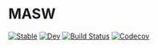 # MASW

[![Stable](https://img.shields.io/badge/docs-stable-blue.svg)](https://kura-okubo.github.io/MASW.jl/stable)
[![Dev](https://img.shields.io/badge/docs-dev-blue.svg)](https://kura-okubo.github.io/MASW.jl/dev)
[![Build Status](https://travis-ci.com/kura-okubo/MASW.jl.svg?branch=master)](https://travis-ci.com/kura-okubo/MASW.jl)
[![Codecov](https://codecov.io/gh/kura-okubo/MASW.jl/branch/master/graph/badge.svg)](https://codecov.io/gh/kura-okubo/MASW.jl)

